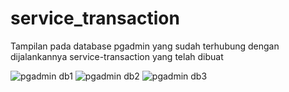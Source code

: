 # service_transaction

Tampilan pada database pgadmin yang sudah terhubung dengan dijalankannya service-transaction yang telah dibuat

![pgadmin db1](https://github.com/ivialvam/service_transaction/assets/97967090/a9a0f450-ee27-41a3-b49d-04c54a33588a)
![pgadmin db2](https://github.com/ivialvam/service_transaction/assets/97967090/1e0d34f3-1fb7-4000-8ca8-087c09900066)
![pgadmin db3](https://github.com/ivialvam/service_transaction/assets/97967090/a5198b90-6b97-4602-a3f6-40eef438111f)
